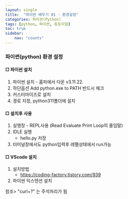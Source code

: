 ```yaml
---
layout: single
title:  "파이썬 배우기 01 - 환경설정"
categories: 파이썬(Python)
tags: [python, 파이썬, 튜토리얼]
toc: true
sidebar:
    nav: "counts"
---
```


### 파이썬(python) 환경 설정 

#### □ 파이썬 설치

1. 파이썬 설치 - 홈피에서 다운 v3.11.22.
2. 하단옵션 Add python.exe to PATH 반드시 체크
3. 커스터마이즈로 설치
4. 경로 지정, python311폴더에 설치

#### □ 설치후 사용

1. 실행창 - REPL사용 (Read Evaluate Print Loop의 줄임말)
2. IDLE 실행
   - hello.py 저장
3. 터미널창에서도 python입력후 레펠상태에서 run가능

#### □ VScode 설치

1. 설치방법
   - <https://coding-factory.tistory.com/939>
2. 파이썬 익스텐션 설치

참조> "curl+?" 는 주석처리가 됨
